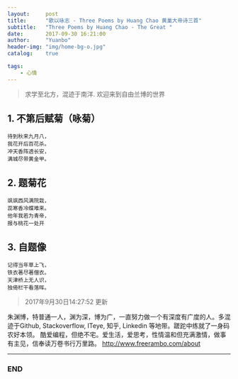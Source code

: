 ```yaml
---
layout:     post
title:      "歌以咏志 - Three Poems by Huang Chao 黄巢大帝诗三首"
subtitle:   "Three Poems by Huang Chao - The Great "
date:       2017-09-30 16:21:00
author:     "Yuanbo"
header-img: "img/home-bg-o.jpg"
catalog:    true

tags:
    - 心情
---
```


> 求学至北方，混迹于南洋. 欢迎来到自由兰博的世界

## 1. 不第后赋菊（咏菊）


    待到秋来九月八，
    我花开后百花杀。
    冲天香阵透长安，
    满城尽带黄金甲。


## 2. 题菊花

    飒飒西风满院栽，
    蕊寒香冷蝶难来。
    他年我若为青帝，
    报与桃花一处开

## 3. 自题像

    记得当年草上飞，
    铁衣著尽著僧衣。
    天津桥上无人识，
    独倚栏干看落晖。


> 2017年9月30日14:27:52 更新

朱渊博，特普通一人，渊为深，博为广，一直努力做一个有深度有广度的人。多混迹于Github, Stackoverflow, ITeye, 知乎, Linkedin 等地带。蹉跎中练就了一身码农好本领。 酷爱编程，但绝不宅。爱生活，爱思考，性情温和但充满激情，做事有主见，信奉读万卷书行万里路。
<http://www.freerambo.com/about>

---

### END

